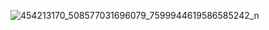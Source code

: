 
![454213170_508577031696079_7599944619586585242_n](https://github.com/user-attachments/assets/0460f3d7-9ac6-4699-af14-ba021db6a099)
